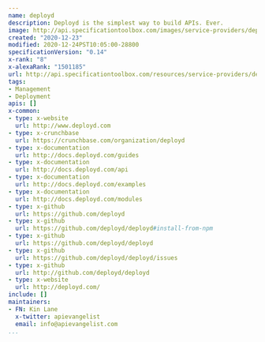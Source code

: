 ```yaml
---
name: deployd
description: Deployd is the simplest way to build APIs. Ever.
image: http://api.specificationtoolbox.com/images/service-providers/deployd.jpg
created: "2020-12-23"
modified: 2020-12-24PST10:05:00-28800
specificationVersion: "0.14"
x-rank: "8"
x-alexaRank: "1501185"
url: http://api.specificationtoolbox.com/resources/service-providers/deployd/
tags:
- Management
- Deployment
apis: []
x-common:
- type: x-website
  url: http://www.deployd.com
- type: x-crunchbase
  url: https://crunchbase.com/organization/deployd
- type: x-documentation
  url: http://docs.deployd.com/guides
- type: x-documentation
  url: http://docs.deployd.com/api
- type: x-documentation
  url: http://docs.deployd.com/examples
- type: x-documentation
  url: http://docs.deployd.com/modules
- type: x-github
  url: https://github.com/deployd
- type: x-github
  url: https://github.com/deployd/deployd#install-from-npm
- type: x-github
  url: https://github.com/deployd/deployd
- type: x-github
  url: https://github.com/deployd/deployd/issues
- type: x-github
  url: http://github.com/deployd/deployd
- type: x-website
  url: http://deployd.com/
include: []
maintainers:
- FN: Kin Lane
  x-twitter: apievangelist
  email: info@apievangelist.com
...
```

